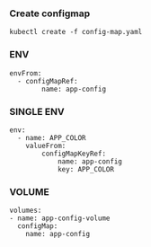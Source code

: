 ### Create configmap
```
kubectl create -f config-map.yaml
```

### ENV
```
envFrom:
  - configMapRef:
        name: app-config
```
### SINGLE ENV
```
env:
  - name: APP_COLOR
    valueFrom:
        configMapKeyRef:
            name: app-config
            key: APP_COLOR
```
### VOLUME
```
volumes:
- name: app-config-volume
  configMap:
    name: app-config
```